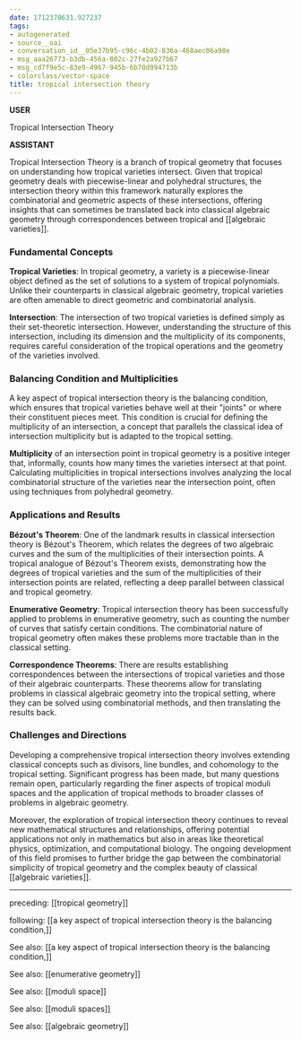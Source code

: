 ```yaml
---
date: 1712370631.927237
tags:
- autogenerated
- source__oai
- conversation_id__05e37b95-c96c-4b02-836a-468aec06a98e
- msg_aaa26773-b3db-456a-802c-27fe2a927b67
- msg_cd7f9e5c-83e9-4967-945b-6b70d994713b
- colorclass/vector-space
title: tropical intersection theory
---
```


**USER**

Tropical Intersection Theory


**ASSISTANT**

Tropical Intersection Theory is a branch of tropical geometry that focuses on understanding how tropical varieties intersect. Given that tropical geometry deals with piecewise-linear and polyhedral structures, the intersection theory within this framework naturally explores the combinatorial and geometric aspects of these intersections, offering insights that can sometimes be translated back into classical algebraic geometry through correspondences between tropical and [[algebraic varieties]].

### Fundamental Concepts

**Tropical Varieties**: In tropical geometry, a variety is a piecewise-linear object defined as the set of solutions to a system of tropical polynomials. Unlike their counterparts in classical algebraic geometry, tropical varieties are often amenable to direct geometric and combinatorial analysis.

**Intersection**: The intersection of two tropical varieties is defined simply as their set-theoretic intersection. However, understanding the structure of this intersection, including its dimension and the multiplicity of its components, requires careful consideration of the tropical operations and the geometry of the varieties involved.

### Balancing Condition and Multiplicities

A key aspect of tropical intersection theory is the balancing condition, which ensures that tropical varieties behave well at their "joints" or where their constituent pieces meet. This condition is crucial for defining the multiplicity of an intersection, a concept that parallels the classical idea of intersection multiplicity but is adapted to the tropical setting.

**Multiplicity** of an intersection point in tropical geometry is a positive integer that, informally, counts how many times the varieties intersect at that point. Calculating multiplicities in tropical intersections involves analyzing the local combinatorial structure of the varieties near the intersection point, often using techniques from polyhedral geometry.

### Applications and Results

**Bézout's Theorem**: One of the landmark results in classical intersection theory is Bézout's Theorem, which relates the degrees of two algebraic curves and the sum of the multiplicities of their intersection points. A tropical analogue of Bézout's Theorem exists, demonstrating how the degrees of tropical varieties and the sum of the multiplicities of their intersection points are related, reflecting a deep parallel between classical and tropical geometry.

**Enumerative Geometry**: Tropical intersection theory has been successfully applied to problems in enumerative geometry, such as counting the number of curves that satisfy certain conditions. The combinatorial nature of tropical geometry often makes these problems more tractable than in the classical setting.

**Correspondence Theorems**: There are results establishing correspondences between the intersections of tropical varieties and those of their algebraic counterparts. These theorems allow for translating problems in classical algebraic geometry into the tropical setting, where they can be solved using combinatorial methods, and then translating the results back.

### Challenges and Directions

Developing a comprehensive tropical intersection theory involves extending classical concepts such as divisors, line bundles, and cohomology to the tropical setting. Significant progress has been made, but many questions remain open, particularly regarding the finer aspects of tropical moduli spaces and the application of tropical methods to broader classes of problems in algebraic geometry.

Moreover, the exploration of tropical intersection theory continues to reveal new mathematical structures and relationships, offering potential applications not only in mathematics but also in areas like theoretical physics, optimization, and computational biology. The ongoing development of this field promises to further bridge the gap between the combinatorial simplicity of tropical geometry and the complex beauty of classical [[algebraic varieties]].


---

preceding: [[tropical geometry]]  


following: [[a key aspect of tropical intersection theory is the balancing condition,]]

See also: [[a key aspect of tropical intersection theory is the balancing condition,]]


See also: [[enumerative geometry]]


See also: [[moduli space]]


See also: [[moduli spaces]]


See also: [[algebraic geometry]]